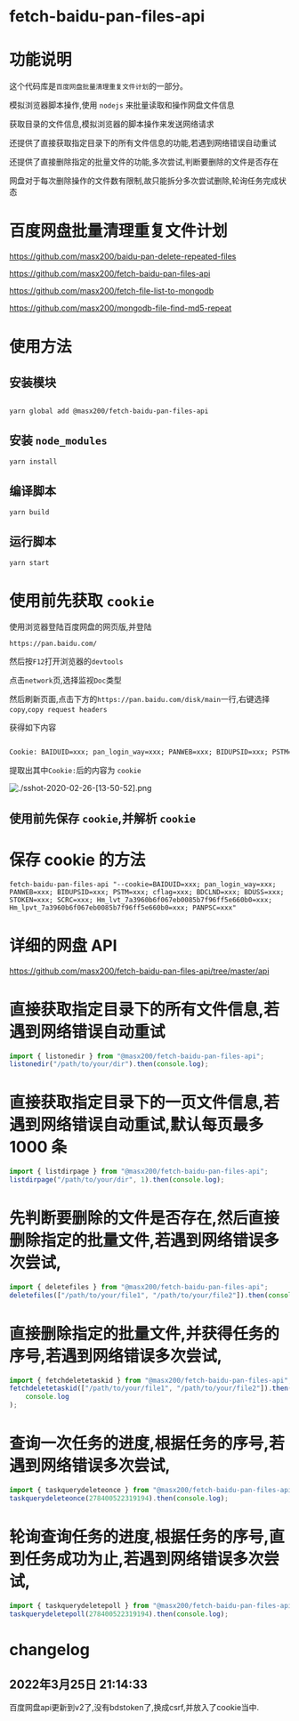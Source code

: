 # fetch-baidu-pan-files-api

<!-- # 获取 `bduss` 的方法

http://tool.cccyun.cc/tool/bduss/index3.html

https://bduss.lingtings.com/index3.html -->

# 功能说明

这个代码库是`百度网盘批量清理重复文件计划`的一部分。

模拟浏览器脚本操作,使用 `nodejs` 来批量读取和操作网盘文件信息

获取目录的文件信息,模拟浏览器的脚本操作来发送网络请求

还提供了直接获取指定目录下的所有文件信息的功能,若遇到网络错误自动重试

还提供了直接删除指定的批量文件的功能,多次尝试,判断要删除的文件是否存在

网盘对于每次删除操作的文件数有限制,故只能拆分多次尝试删除,轮询任务完成状态

# 百度网盘批量清理重复文件计划

https://github.com/masx200/baidu-pan-delete-repeated-files

https://github.com/masx200/fetch-baidu-pan-files-api

https://github.com/masx200/fetch-file-list-to-mongodb

https://github.com/masx200/mongodb-file-find-md5-repeat

# 使用方法

## 安装模块

```shell

yarn global add @masx200/fetch-baidu-pan-files-api
```

## 安装 `node_modules`

```shell
yarn install
```

## 编译脚本

```shell
yarn build
```

## 运行脚本

```shell
yarn start
```

# 使用前先获取 `cookie`

使用浏览器登陆百度网盘的网页版,并登陆

`https://pan.baidu.com/`

然后按`F12`打开浏览器的`devtools`

点击`network`页,选择监视`Doc`类型

然后刷新页面,点击下方的`https://pan.baidu.com/disk/main`一行,右键选择`copy`,`copy request headers`

获得如下内容

```txt

Cookie: BAIDUID=xxx; pan_login_way=xxx; PANWEB=xxx; BIDUPSID=xxx; PSTM=xxx; cflag=xxx; BDCLND=xxx; BDUSS=xxx; STOKEN=xxx; SCRC=xxx; Hm_lvt_7a3960b6f067eb0085b7f96ff5e660b0=xxx; Hm_lpvt_7a3960b6f067eb0085b7f96ff5e660b0=xxx; PANPSC=xxx

```

提取出其中`Cookie:`后的内容为 `cookie`

![./sshot-2020-02-26-[13-50-52].png](sshot-2020-02-26-%5B13-50-52%5D.png)

## 使用前先保存 `cookie`,并解析 `cookie`

<!-- # 使用前先获取 `bdstoken`

使用浏览器登陆百度网盘的网页版,并登陆

`https://pan.baidu.com/`

点击右键菜单,点击查看页面源代码

然后搜索`bdstoken`

找到`locals.set('bdstoken', 'xxxxxxxxxxxxxxxxxxxxxxxxxxxxxxxx');`

提取出 `"bdstoken"`之后的内容为`bdstoken`

![./sshot-2020-10-01-[15-53-29].png](sshot-2020-10-01-[15-53-29].png) -->

# 保存 cookie  的方法
<!-- # 保存 cookie 和 bdstoken 的方法 -->

```shell
fetch-baidu-pan-files-api "--cookie=BAIDUID=xxx; pan_login_way=xxx; PANWEB=xxx; BIDUPSID=xxx; PSTM=xxx; cflag=xxx; BDCLND=xxx; BDUSS=xxx; STOKEN=xxx; SCRC=xxx; Hm_lvt_7a3960b6f067eb0085b7f96ff5e660b0=xxx; Hm_lpvt_7a3960b6f067eb0085b7f96ff5e660b0=xxx; PANPSC=xxx"
```

# 详细的网盘 API

https://github.com/masx200/fetch-baidu-pan-files-api/tree/master/api

# 直接获取指定目录下的所有文件信息,若遇到网络错误自动重试

```js
import { listonedir } from "@masx200/fetch-baidu-pan-files-api";
listonedir("/path/to/your/dir").then(console.log);
```

# 直接获取指定目录下的一页文件信息,若遇到网络错误自动重试,默认每页最多 1000 条

```js
import { listdirpage } from "@masx200/fetch-baidu-pan-files-api";
listdirpage("/path/to/your/dir", 1).then(console.log);
```

# 先判断要删除的文件是否存在,然后直接删除指定的批量文件,若遇到网络错误多次尝试,

```js
import { deletefiles } from "@masx200/fetch-baidu-pan-files-api";
deletefiles(["/path/to/your/file1", "/path/to/your/file2"]).then(console.log);
```

# 直接删除指定的批量文件,并获得任务的序号,若遇到网络错误多次尝试,

```js
import { fetchdeletetaskid } from "@masx200/fetch-baidu-pan-files-api";
fetchdeletetaskid(["/path/to/your/file1", "/path/to/your/file2"]).then(
    console.log
);
```

# 查询一次任务的进度,根据任务的序号,若遇到网络错误多次尝试,

```js
import { taskquerydeleteonce } from "@masx200/fetch-baidu-pan-files-api";
taskquerydeleteonce(278400522319194).then(console.log);
```

# 轮询查询任务的进度,根据任务的序号,直到任务成功为止,若遇到网络错误多次尝试,

```js
import { taskquerydeletepoll } from "@masx200/fetch-baidu-pan-files-api";
taskquerydeletepoll(278400522319194).then(console.log);
```

# changelog

## 2022年3月25日 21:14:33

百度网盘api更新到v2了,没有bdstoken了,换成csrf,并放入了cookie当中.

